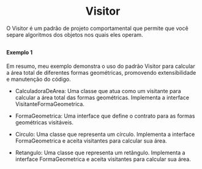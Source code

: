 <h1 align="center">Visitor</h1>

<p>O Visitor é um padrão de projeto comportamental que permite que você separe algoritmos dos objetos nos quais eles operam.
</p>

##

#### Exemplo 1

<p>Em resumo, meu exemplo demonstra o uso do padrão Visitor para calcular a área total de diferentes formas geométricas, promovendo extensibilidade e manutenção do código.
<p>
  
 - CalculadoraDeArea: Uma classe que atua como um visitante para calcular a área total das formas geométricas. Implementa a interface VisitanteFormaGeometrica.
  
- FormaGeometrica: Uma interface que define o contrato para as formas geométricas visitáveis.

- Circulo: Uma classe que representa um círculo. Implementa a interface FormaGeometrica e aceita visitantes para calcular sua área.

- Retangulo: Uma classe que representa um retângulo. Implementa a interface FormaGeometrica e aceita visitantes para calcular sua área.
</p>



